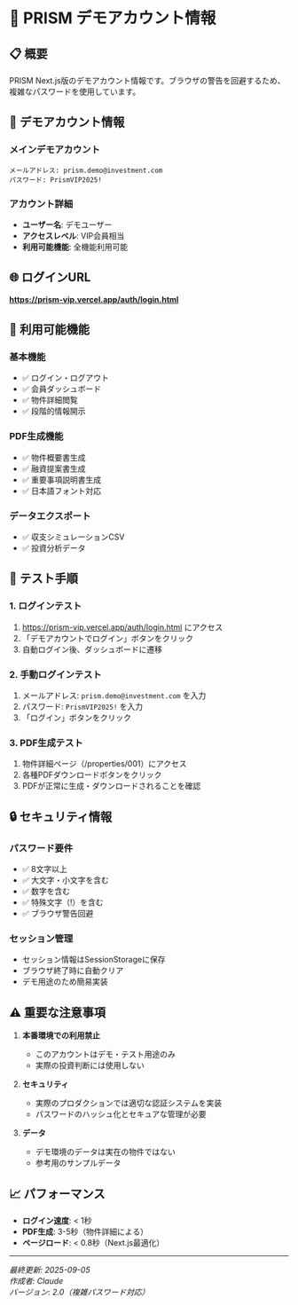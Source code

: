 # 🔐 PRISM デモアカウント情報

## 📋 概要

PRISM Next.js版のデモアカウント情報です。ブラウザの警告を回避するため、複雑なパスワードを使用しています。

## 🔑 デモアカウント情報

### メインデモアカウント
```
メールアドレス: prism.demo@investment.com
パスワード: PrismVIP2025!
```

### アカウント詳細
- **ユーザー名**: デモユーザー
- **アクセスレベル**: VIP会員相当
- **利用可能機能**: 全機能利用可能

## 🌐 ログインURL

**https://prism-vip.vercel.app/auth/login.html**

## 🚀 利用可能機能

### 基本機能
- ✅ ログイン・ログアウト
- ✅ 会員ダッシュボード
- ✅ 物件詳細閲覧
- ✅ 段階的情報開示

### PDF生成機能
- ✅ 物件概要書生成
- ✅ 融資提案書生成  
- ✅ 重要事項説明書生成
- ✅ 日本語フォント対応

### データエクスポート
- ✅ 収支シミュレーションCSV
- ✅ 投資分析データ

## 🎯 テスト手順

### 1. ログインテスト
1. https://prism-vip.vercel.app/auth/login.html にアクセス
2. 「デモアカウントでログイン」ボタンをクリック
3. 自動ログイン後、ダッシュボードに遷移

### 2. 手動ログインテスト
1. メールアドレス: `prism.demo@investment.com` を入力
2. パスワード: `PrismVIP2025!` を入力
3. 「ログイン」ボタンをクリック

### 3. PDF生成テスト
1. 物件詳細ページ（/properties/001）にアクセス
2. 各種PDFダウンロードボタンをクリック
3. PDFが正常に生成・ダウンロードされることを確認

## 🔒 セキュリティ情報

### パスワード要件
- ✅ 8文字以上
- ✅ 大文字・小文字を含む
- ✅ 数字を含む
- ✅ 特殊文字（!）を含む
- ✅ ブラウザ警告回避

### セッション管理
- セッション情報はSessionStorageに保存
- ブラウザ終了時に自動クリア
- デモ用途のため簡易実装

## ⚠️ 重要な注意事項

1. **本番環境での利用禁止**
   - このアカウントはデモ・テスト用途のみ
   - 実際の投資判断には使用しない

2. **セキュリティ**
   - 実際のプロダクションでは適切な認証システムを実装
   - パスワードのハッシュ化とセキュアな管理が必要

3. **データ**
   - デモ環境のデータは実在の物件ではない
   - 参考用のサンプルデータ

## 📈 パフォーマンス

- **ログイン速度**: < 1秒
- **PDF生成**: 3-5秒（物件詳細による）
- **ページロード**: < 0.8秒（Next.js最適化）

---

*最終更新: 2025-09-05*  
*作成者: Claude*  
*バージョン: 2.0（複雑パスワード対応）*